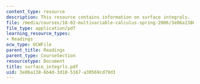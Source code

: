 ```yaml
---
content_type: resource
description: This resource contains information on surface integrals.
file: /media/courses/18-02-multivariable-calculus-spring-2006/3e06a1386b4d3d185167a30569cd79d3_surface_integrls.pdf
file_type: application/pdf
learning_resource_types:
- Readings
ocw_type: OCWFile
parent_title: Readings
parent_type: CourseSection
resourcetype: Document
title: surface_integrls.pdf
uid: 3e06a138-6b4d-3d18-5167-a30569cd79d3
---
```

